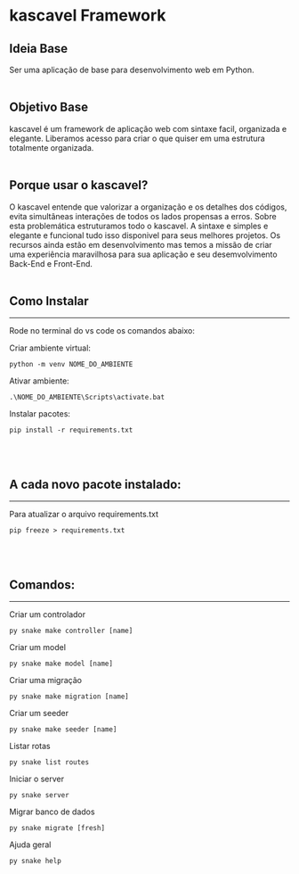 # kascavel Framework


## Ideia Base
Ser uma aplicação de base para desenvolvimento web em Python.
<br><br>
## Objetivo Base
kascavel é um framework de aplicação web com sintaxe facil, organizada e elegante. Liberamos acesso para criar o que quiser em uma estrutura totalmente organizada.
<br><br>
## Porque usar o kascavel?
O kascavel entende que valorizar a organização e os detalhes dos códigos, evita simultâneas interações de todos os lados propensas a erros. Sobre esta problemática estruturamos todo o kascavel. A sintaxe e simples e elegante e funcional tudo isso disponivel para seus melhores projetos. Os recursos ainda estão em desenvolvimento mas temos a missão de criar uma experiência maravilhosa para sua aplicação e seu desemvolvimento Back-End e Front-End.
<br><br>
## Como Instalar
____
Rode no terminal do vs code os comandos abaixo:

Criar ambiente virtual:
```
python -m venv NOME_DO_AMBIENTE
```

Ativar ambiente:
```
.\NOME_DO_AMBIENTE\Scripts\activate.bat
```

Instalar pacotes:
```
pip install -r requirements.txt
```


<br><br>

## A cada novo pacote instalado:
____
Para atualizar o arquivo requirements.txt 
```
pip freeze > requirements.txt 
```


<br><br>

## Comandos:
____
Criar um controlador
```
py snake make controller [name]
```
Criar um model
```
py snake make model [name]
```
Criar uma migração
```
py snake make migration [name]
```
Criar um seeder
```
py snake make seeder [name]
```
Listar rotas
```
py snake list routes
```
Iniciar o server
```
py snake server
```
Migrar banco de dados
```
py snake migrate [fresh]
```
Ajuda geral
```
py snake help
```


